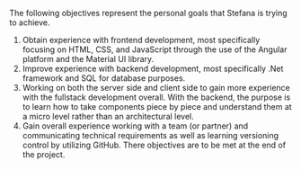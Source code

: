 The following objectives represent the personal goals that Stefana is trying to achieve.
1. Obtain experience with frontend development, most specifically focusing on HTML, CSS, and JavaScript through the use of the Angular platform and the Material UI library. 
2. Improve experience with backend development, most specifically .Net framework and SQL for database purposes. 
3. Working on both the server side and client side to gain more experience with the fullstack development overall. With the backend, the purpose is to learn how to take components piece by piece and understand them at a micro level rather than an architectural level. 
4. Gain overall experience working with a team (or partner) and communicating technical requirements as well as learning versioning control by utilizing GitHub. 
There objectives are to be met at the end of the project. 